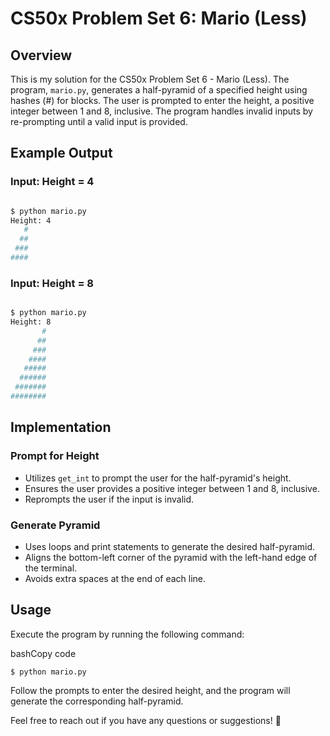CS50x Problem Set 6: Mario (Less)
=====================================

Overview
--------

This is my solution for the CS50x Problem Set 6 - Mario (Less). The program, `mario.py`, generates a half-pyramid of a specified height using hashes (#) for blocks. The user is prompted to enter the height, a positive integer between 1 and 8, inclusive. The program handles invalid inputs by re-prompting until a valid input is provided.

Example Output
--------------

### Input: Height = 4

```bash

$ python mario.py
Height: 4
   #
  ##
 ###
####
```

### Input: Height = 8

```bash

$ python mario.py
Height: 8
       #
      ##
     ###
    ####
   #####
  ######
 #######
########
```

Implementation
--------------

### Prompt for Height

-   Utilizes `get_int` to prompt the user for the half-pyramid's height.
-   Ensures the user provides a positive integer between 1 and 8, inclusive.
-   Reprompts the user if the input is invalid.

### Generate Pyramid

-   Uses loops and print statements to generate the desired half-pyramid.
-   Aligns the bottom-left corner of the pyramid with the left-hand edge of the terminal.
-   Avoids extra spaces at the end of each line.

Usage
-----

Execute the program by running the following command:

bashCopy code

`$ python mario.py`

Follow the prompts to enter the desired height, and the program will generate the corresponding half-pyramid.

Feel free to reach out if you have any questions or suggestions! 🚀
